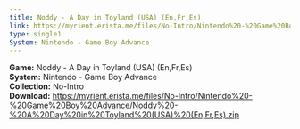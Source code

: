 ```yaml
---
title: Noddy - A Day in Toyland (USA) (En,Fr,Es)
link: https://myrient.erista.me/files/No-Intro/Nintendo%20-%20Game%20Boy%20Advance/Noddy%20-%20A%20Day%20in%20Toyland%20(USA)%20(En,Fr,Es).zip
type: single1
System: Nintendo - Game Boy Advance
---
```

<b>Game:</b> Noddy - A Day in Toyland (USA) (En,Fr,Es)<br>
<b>System:</b> Nintendo - Game Boy Advance<br>
<b>Collection:</b> No-Intro<br>
<b>Download:</b> https://myrient.erista.me/files/No-Intro/Nintendo%20-%20Game%20Boy%20Advance/Noddy%20-%20A%20Day%20in%20Toyland%20(USA)%20(En,Fr,Es).zip
